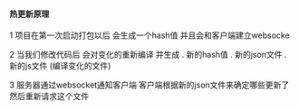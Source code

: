 
#### 热更新原理
1 项目在第一次启动打包以后 会生成一个hash值 并且会和客户端建立websocke


2 当我们修改代码后 会对变化的重新编译 并生成
 . 新的hash值 
 . 新的json文件
 . 新的js文件 (编译变化的文件)

3 服务器通过websocket通知客户端
客户端根据新的json文件来确定哪些更新了 然后重新请求这个文件